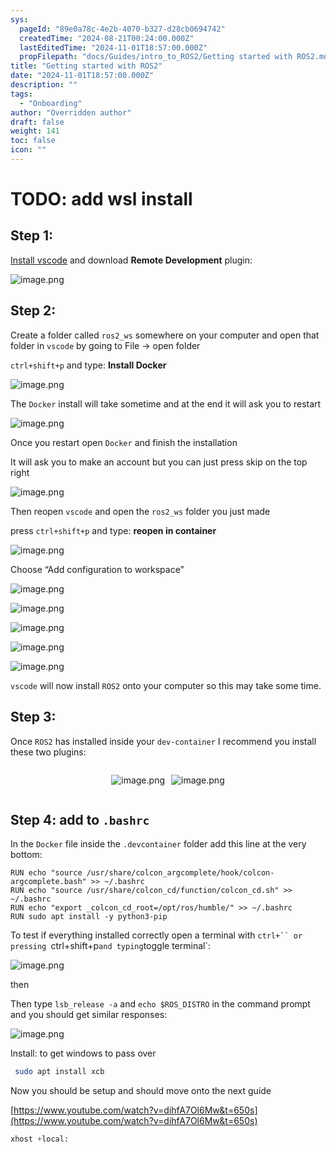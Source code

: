 ```yaml
---
sys:
  pageId: "89e0a78c-4e2b-4070-b327-d28cb0694742"
  createdTime: "2024-08-21T00:24:00.000Z"
  lastEditedTime: "2024-11-01T18:57:00.000Z"
  propFilepath: "docs/Guides/intro_to_ROS2/Getting started with ROS2.md"
title: "Getting started with ROS2"
date: "2024-11-01T18:57:00.000Z"
description: ""
tags:
  - "Onboarding"
author: "Overridden author"
draft: false
weight: 141
toc: false
icon: ""
---
```


# TODO: add wsl install

## Step 1:

[Install vscode](https://code.visualstudio.com/download) and download **Remote Development** plugin:

![image.png](https://prod-files-secure.s3.us-west-2.amazonaws.com/d518164a-d88e-44d1-a4ee-3adb3bd8bce0/efb52993-1881-4a40-b95e-6f020334f022/image.png?X-Amz-Algorithm=AWS4-HMAC-SHA256&X-Amz-Content-Sha256=UNSIGNED-PAYLOAD&X-Amz-Credential=ASIAZI2LB466SJ5CFG6O%2F20250220%2Fus-west-2%2Fs3%2Faws4_request&X-Amz-Date=20250220T220711Z&X-Amz-Expires=3600&X-Amz-Security-Token=IQoJb3JpZ2luX2VjEJz%2F%2F%2F%2F%2F%2F%2F%2F%2F%2FwEaCXVzLXdlc3QtMiJHMEUCIED80JLFuCmac5Eam4uyRfHaSrZmS68XKyVZCeg%2FbvF%2FAiEA2JpqsI2DXBizMIseNfD%2FzwI00tJuMHnwFNMIwLmOLm8qiAQIxf%2F%2F%2F%2F%2F%2F%2F%2F%2F%2FARAAGgw2Mzc0MjMxODM4MDUiDDbQ3VpQt1PaANQm3SrcAwR4Tft2ARhL%2BIacSnIyDyxsmCmQ6eV35A2mGz9UOQZJ4xcY3yR8gLSvTXwUQdGflrVYXG4VBb3PQRuftRGvT6dSurxHrjPUcGw%2B6B%2BJT5vtNGa%2F7Z9M0NAkxKuqZ6arH4oev%2FQsglYZFVpkDMy0nOGlV6UOFYeCwIfkdcrxhCEqREKnn70wcWkoP4YVWTHrDH9bsBXBuxnjcmAXXXWzA266P610d%2BqKtaPAsOQ4ZEW7EBlqP%2Byq0yaTse0Cc73E2wdBJdZLx90vE8Ehp%2BwOoQEUXLAq%2FLhhNcBhknCk%2Bfg2udxBQRQ4DwEJ4V0voJkqNVXy8tgzOuvY99VxG8F6U9GdYjHGOdiWfVM6r9mL7QE7UWuEk2uuiINC5XKUzY9Pbv4NmYEY0pf9Llob2r8%2FGYeEh9SjTYP9fGpyE5U60VVMlk3Xde0DvYWOS%2Fj3mj57DTWa%2BXtulyBhU026vpmnQs7nXIWg28OQ%2B8NhBhjmjQRPUtU%2Fr2rhfll1cti5cKchYFsqn8rbJVozV3tOaNu9VQ3IfR5mGF9cD5sETSzVPJTxfRGkicVpF48Jl7BHCxncbPwLmCDvhOJ47A1NbGw8Ju4Oc6I6JcWjFAZWcdEGoPsMmN4djzIpDq%2F4r%2BAFMMaN3r0GOqUB6xPoBizIeSIcxcDHe%2FVfw3Wq4yCAnvhXh0bkznp5tH4jqlwH%2BqEcdf2rzZXXLzuTlDLnCxsZYTvSO6iuukTfjn05cLEraz5q1U2MUyH7qLKghfrDNdkNkh1LRii2zDXMlSZXC3xEdTzoP2PHJ%2BhjH8L57Z0UgqXMsdI87IGvCrwdjiQLO51QUCeF39fKYTBOPcnbjkUqHWBO1l7eR9ORPkFxSvIS&X-Amz-Signature=4d22cf2eea782360f7341fc26bb4aa2fc5a60802d6f49d233fbcfcb43e16c0fd&X-Amz-SignedHeaders=host&x-id=GetObject)

## Step 2:

Create a folder called `ros2_ws` somewhere on your computer and open that folder in `vscode` by going to File → open folder 

`ctrl+shift+p` and type: **Install Docker**

![image.png](https://prod-files-secure.s3.us-west-2.amazonaws.com/d518164a-d88e-44d1-a4ee-3adb3bd8bce0/2269dc0e-1cd5-47ff-bceb-c04ad9b2eab0/image.png?X-Amz-Algorithm=AWS4-HMAC-SHA256&X-Amz-Content-Sha256=UNSIGNED-PAYLOAD&X-Amz-Credential=ASIAZI2LB466SJ5CFG6O%2F20250220%2Fus-west-2%2Fs3%2Faws4_request&X-Amz-Date=20250220T220711Z&X-Amz-Expires=3600&X-Amz-Security-Token=IQoJb3JpZ2luX2VjEJz%2F%2F%2F%2F%2F%2F%2F%2F%2F%2FwEaCXVzLXdlc3QtMiJHMEUCIED80JLFuCmac5Eam4uyRfHaSrZmS68XKyVZCeg%2FbvF%2FAiEA2JpqsI2DXBizMIseNfD%2FzwI00tJuMHnwFNMIwLmOLm8qiAQIxf%2F%2F%2F%2F%2F%2F%2F%2F%2F%2FARAAGgw2Mzc0MjMxODM4MDUiDDbQ3VpQt1PaANQm3SrcAwR4Tft2ARhL%2BIacSnIyDyxsmCmQ6eV35A2mGz9UOQZJ4xcY3yR8gLSvTXwUQdGflrVYXG4VBb3PQRuftRGvT6dSurxHrjPUcGw%2B6B%2BJT5vtNGa%2F7Z9M0NAkxKuqZ6arH4oev%2FQsglYZFVpkDMy0nOGlV6UOFYeCwIfkdcrxhCEqREKnn70wcWkoP4YVWTHrDH9bsBXBuxnjcmAXXXWzA266P610d%2BqKtaPAsOQ4ZEW7EBlqP%2Byq0yaTse0Cc73E2wdBJdZLx90vE8Ehp%2BwOoQEUXLAq%2FLhhNcBhknCk%2Bfg2udxBQRQ4DwEJ4V0voJkqNVXy8tgzOuvY99VxG8F6U9GdYjHGOdiWfVM6r9mL7QE7UWuEk2uuiINC5XKUzY9Pbv4NmYEY0pf9Llob2r8%2FGYeEh9SjTYP9fGpyE5U60VVMlk3Xde0DvYWOS%2Fj3mj57DTWa%2BXtulyBhU026vpmnQs7nXIWg28OQ%2B8NhBhjmjQRPUtU%2Fr2rhfll1cti5cKchYFsqn8rbJVozV3tOaNu9VQ3IfR5mGF9cD5sETSzVPJTxfRGkicVpF48Jl7BHCxncbPwLmCDvhOJ47A1NbGw8Ju4Oc6I6JcWjFAZWcdEGoPsMmN4djzIpDq%2F4r%2BAFMMaN3r0GOqUB6xPoBizIeSIcxcDHe%2FVfw3Wq4yCAnvhXh0bkznp5tH4jqlwH%2BqEcdf2rzZXXLzuTlDLnCxsZYTvSO6iuukTfjn05cLEraz5q1U2MUyH7qLKghfrDNdkNkh1LRii2zDXMlSZXC3xEdTzoP2PHJ%2BhjH8L57Z0UgqXMsdI87IGvCrwdjiQLO51QUCeF39fKYTBOPcnbjkUqHWBO1l7eR9ORPkFxSvIS&X-Amz-Signature=1cecd0aec74bd31e9e9da63936a39bc55273cb6b67cf989a6a8702c3d6147ea7&X-Amz-SignedHeaders=host&x-id=GetObject)

The `Docker` install will take sometime and at the end it will ask you to restart

![image.png](https://prod-files-secure.s3.us-west-2.amazonaws.com/d518164a-d88e-44d1-a4ee-3adb3bd8bce0/ed233f78-be33-4b1f-b89c-9c346c0e961e/image.png?X-Amz-Algorithm=AWS4-HMAC-SHA256&X-Amz-Content-Sha256=UNSIGNED-PAYLOAD&X-Amz-Credential=ASIAZI2LB466SJ5CFG6O%2F20250220%2Fus-west-2%2Fs3%2Faws4_request&X-Amz-Date=20250220T220711Z&X-Amz-Expires=3600&X-Amz-Security-Token=IQoJb3JpZ2luX2VjEJz%2F%2F%2F%2F%2F%2F%2F%2F%2F%2FwEaCXVzLXdlc3QtMiJHMEUCIED80JLFuCmac5Eam4uyRfHaSrZmS68XKyVZCeg%2FbvF%2FAiEA2JpqsI2DXBizMIseNfD%2FzwI00tJuMHnwFNMIwLmOLm8qiAQIxf%2F%2F%2F%2F%2F%2F%2F%2F%2F%2FARAAGgw2Mzc0MjMxODM4MDUiDDbQ3VpQt1PaANQm3SrcAwR4Tft2ARhL%2BIacSnIyDyxsmCmQ6eV35A2mGz9UOQZJ4xcY3yR8gLSvTXwUQdGflrVYXG4VBb3PQRuftRGvT6dSurxHrjPUcGw%2B6B%2BJT5vtNGa%2F7Z9M0NAkxKuqZ6arH4oev%2FQsglYZFVpkDMy0nOGlV6UOFYeCwIfkdcrxhCEqREKnn70wcWkoP4YVWTHrDH9bsBXBuxnjcmAXXXWzA266P610d%2BqKtaPAsOQ4ZEW7EBlqP%2Byq0yaTse0Cc73E2wdBJdZLx90vE8Ehp%2BwOoQEUXLAq%2FLhhNcBhknCk%2Bfg2udxBQRQ4DwEJ4V0voJkqNVXy8tgzOuvY99VxG8F6U9GdYjHGOdiWfVM6r9mL7QE7UWuEk2uuiINC5XKUzY9Pbv4NmYEY0pf9Llob2r8%2FGYeEh9SjTYP9fGpyE5U60VVMlk3Xde0DvYWOS%2Fj3mj57DTWa%2BXtulyBhU026vpmnQs7nXIWg28OQ%2B8NhBhjmjQRPUtU%2Fr2rhfll1cti5cKchYFsqn8rbJVozV3tOaNu9VQ3IfR5mGF9cD5sETSzVPJTxfRGkicVpF48Jl7BHCxncbPwLmCDvhOJ47A1NbGw8Ju4Oc6I6JcWjFAZWcdEGoPsMmN4djzIpDq%2F4r%2BAFMMaN3r0GOqUB6xPoBizIeSIcxcDHe%2FVfw3Wq4yCAnvhXh0bkznp5tH4jqlwH%2BqEcdf2rzZXXLzuTlDLnCxsZYTvSO6iuukTfjn05cLEraz5q1U2MUyH7qLKghfrDNdkNkh1LRii2zDXMlSZXC3xEdTzoP2PHJ%2BhjH8L57Z0UgqXMsdI87IGvCrwdjiQLO51QUCeF39fKYTBOPcnbjkUqHWBO1l7eR9ORPkFxSvIS&X-Amz-Signature=a72ab2b9ee106ef3cb85ce3a2da2b292f027d42374052c8a2c4a24c96940f018&X-Amz-SignedHeaders=host&x-id=GetObject)

Once you restart open `Docker` and finish the installation

It will ask you to make an account but you can just press skip on the top right

![image.png](https://prod-files-secure.s3.us-west-2.amazonaws.com/d518164a-d88e-44d1-a4ee-3adb3bd8bce0/21010ad9-1659-4fd9-9f59-9932a09b2a3d/image.png?X-Amz-Algorithm=AWS4-HMAC-SHA256&X-Amz-Content-Sha256=UNSIGNED-PAYLOAD&X-Amz-Credential=ASIAZI2LB466SJ5CFG6O%2F20250220%2Fus-west-2%2Fs3%2Faws4_request&X-Amz-Date=20250220T220711Z&X-Amz-Expires=3600&X-Amz-Security-Token=IQoJb3JpZ2luX2VjEJz%2F%2F%2F%2F%2F%2F%2F%2F%2F%2FwEaCXVzLXdlc3QtMiJHMEUCIED80JLFuCmac5Eam4uyRfHaSrZmS68XKyVZCeg%2FbvF%2FAiEA2JpqsI2DXBizMIseNfD%2FzwI00tJuMHnwFNMIwLmOLm8qiAQIxf%2F%2F%2F%2F%2F%2F%2F%2F%2F%2FARAAGgw2Mzc0MjMxODM4MDUiDDbQ3VpQt1PaANQm3SrcAwR4Tft2ARhL%2BIacSnIyDyxsmCmQ6eV35A2mGz9UOQZJ4xcY3yR8gLSvTXwUQdGflrVYXG4VBb3PQRuftRGvT6dSurxHrjPUcGw%2B6B%2BJT5vtNGa%2F7Z9M0NAkxKuqZ6arH4oev%2FQsglYZFVpkDMy0nOGlV6UOFYeCwIfkdcrxhCEqREKnn70wcWkoP4YVWTHrDH9bsBXBuxnjcmAXXXWzA266P610d%2BqKtaPAsOQ4ZEW7EBlqP%2Byq0yaTse0Cc73E2wdBJdZLx90vE8Ehp%2BwOoQEUXLAq%2FLhhNcBhknCk%2Bfg2udxBQRQ4DwEJ4V0voJkqNVXy8tgzOuvY99VxG8F6U9GdYjHGOdiWfVM6r9mL7QE7UWuEk2uuiINC5XKUzY9Pbv4NmYEY0pf9Llob2r8%2FGYeEh9SjTYP9fGpyE5U60VVMlk3Xde0DvYWOS%2Fj3mj57DTWa%2BXtulyBhU026vpmnQs7nXIWg28OQ%2B8NhBhjmjQRPUtU%2Fr2rhfll1cti5cKchYFsqn8rbJVozV3tOaNu9VQ3IfR5mGF9cD5sETSzVPJTxfRGkicVpF48Jl7BHCxncbPwLmCDvhOJ47A1NbGw8Ju4Oc6I6JcWjFAZWcdEGoPsMmN4djzIpDq%2F4r%2BAFMMaN3r0GOqUB6xPoBizIeSIcxcDHe%2FVfw3Wq4yCAnvhXh0bkznp5tH4jqlwH%2BqEcdf2rzZXXLzuTlDLnCxsZYTvSO6iuukTfjn05cLEraz5q1U2MUyH7qLKghfrDNdkNkh1LRii2zDXMlSZXC3xEdTzoP2PHJ%2BhjH8L57Z0UgqXMsdI87IGvCrwdjiQLO51QUCeF39fKYTBOPcnbjkUqHWBO1l7eR9ORPkFxSvIS&X-Amz-Signature=c2e3b9d770caa866bd9fb4896dc3c972f7e80e8111d8e85e8e48dea7bc315d1b&X-Amz-SignedHeaders=host&x-id=GetObject)

Then reopen `vscode` and open the `ros2_ws` folder you just made

press `ctrl+shift+p` and type: **reopen in container**

![image.png](https://prod-files-secure.s3.us-west-2.amazonaws.com/d518164a-d88e-44d1-a4ee-3adb3bd8bce0/4e93b8c2-41ad-488c-8095-c74205196118/image.png?X-Amz-Algorithm=AWS4-HMAC-SHA256&X-Amz-Content-Sha256=UNSIGNED-PAYLOAD&X-Amz-Credential=ASIAZI2LB466SJ5CFG6O%2F20250220%2Fus-west-2%2Fs3%2Faws4_request&X-Amz-Date=20250220T220711Z&X-Amz-Expires=3600&X-Amz-Security-Token=IQoJb3JpZ2luX2VjEJz%2F%2F%2F%2F%2F%2F%2F%2F%2F%2FwEaCXVzLXdlc3QtMiJHMEUCIED80JLFuCmac5Eam4uyRfHaSrZmS68XKyVZCeg%2FbvF%2FAiEA2JpqsI2DXBizMIseNfD%2FzwI00tJuMHnwFNMIwLmOLm8qiAQIxf%2F%2F%2F%2F%2F%2F%2F%2F%2F%2FARAAGgw2Mzc0MjMxODM4MDUiDDbQ3VpQt1PaANQm3SrcAwR4Tft2ARhL%2BIacSnIyDyxsmCmQ6eV35A2mGz9UOQZJ4xcY3yR8gLSvTXwUQdGflrVYXG4VBb3PQRuftRGvT6dSurxHrjPUcGw%2B6B%2BJT5vtNGa%2F7Z9M0NAkxKuqZ6arH4oev%2FQsglYZFVpkDMy0nOGlV6UOFYeCwIfkdcrxhCEqREKnn70wcWkoP4YVWTHrDH9bsBXBuxnjcmAXXXWzA266P610d%2BqKtaPAsOQ4ZEW7EBlqP%2Byq0yaTse0Cc73E2wdBJdZLx90vE8Ehp%2BwOoQEUXLAq%2FLhhNcBhknCk%2Bfg2udxBQRQ4DwEJ4V0voJkqNVXy8tgzOuvY99VxG8F6U9GdYjHGOdiWfVM6r9mL7QE7UWuEk2uuiINC5XKUzY9Pbv4NmYEY0pf9Llob2r8%2FGYeEh9SjTYP9fGpyE5U60VVMlk3Xde0DvYWOS%2Fj3mj57DTWa%2BXtulyBhU026vpmnQs7nXIWg28OQ%2B8NhBhjmjQRPUtU%2Fr2rhfll1cti5cKchYFsqn8rbJVozV3tOaNu9VQ3IfR5mGF9cD5sETSzVPJTxfRGkicVpF48Jl7BHCxncbPwLmCDvhOJ47A1NbGw8Ju4Oc6I6JcWjFAZWcdEGoPsMmN4djzIpDq%2F4r%2BAFMMaN3r0GOqUB6xPoBizIeSIcxcDHe%2FVfw3Wq4yCAnvhXh0bkznp5tH4jqlwH%2BqEcdf2rzZXXLzuTlDLnCxsZYTvSO6iuukTfjn05cLEraz5q1U2MUyH7qLKghfrDNdkNkh1LRii2zDXMlSZXC3xEdTzoP2PHJ%2BhjH8L57Z0UgqXMsdI87IGvCrwdjiQLO51QUCeF39fKYTBOPcnbjkUqHWBO1l7eR9ORPkFxSvIS&X-Amz-Signature=633eda0fcf5eaa977f6c0111a4067b4422cb3a973c6c035f054768f946bb18e8&X-Amz-SignedHeaders=host&x-id=GetObject)

Choose “Add configuration to workspace”

![image.png](https://prod-files-secure.s3.us-west-2.amazonaws.com/d518164a-d88e-44d1-a4ee-3adb3bd8bce0/9560b282-5060-4989-ba37-97e7b2c22476/image.png?X-Amz-Algorithm=AWS4-HMAC-SHA256&X-Amz-Content-Sha256=UNSIGNED-PAYLOAD&X-Amz-Credential=ASIAZI2LB466SJ5CFG6O%2F20250220%2Fus-west-2%2Fs3%2Faws4_request&X-Amz-Date=20250220T220711Z&X-Amz-Expires=3600&X-Amz-Security-Token=IQoJb3JpZ2luX2VjEJz%2F%2F%2F%2F%2F%2F%2F%2F%2F%2FwEaCXVzLXdlc3QtMiJHMEUCIED80JLFuCmac5Eam4uyRfHaSrZmS68XKyVZCeg%2FbvF%2FAiEA2JpqsI2DXBizMIseNfD%2FzwI00tJuMHnwFNMIwLmOLm8qiAQIxf%2F%2F%2F%2F%2F%2F%2F%2F%2F%2FARAAGgw2Mzc0MjMxODM4MDUiDDbQ3VpQt1PaANQm3SrcAwR4Tft2ARhL%2BIacSnIyDyxsmCmQ6eV35A2mGz9UOQZJ4xcY3yR8gLSvTXwUQdGflrVYXG4VBb3PQRuftRGvT6dSurxHrjPUcGw%2B6B%2BJT5vtNGa%2F7Z9M0NAkxKuqZ6arH4oev%2FQsglYZFVpkDMy0nOGlV6UOFYeCwIfkdcrxhCEqREKnn70wcWkoP4YVWTHrDH9bsBXBuxnjcmAXXXWzA266P610d%2BqKtaPAsOQ4ZEW7EBlqP%2Byq0yaTse0Cc73E2wdBJdZLx90vE8Ehp%2BwOoQEUXLAq%2FLhhNcBhknCk%2Bfg2udxBQRQ4DwEJ4V0voJkqNVXy8tgzOuvY99VxG8F6U9GdYjHGOdiWfVM6r9mL7QE7UWuEk2uuiINC5XKUzY9Pbv4NmYEY0pf9Llob2r8%2FGYeEh9SjTYP9fGpyE5U60VVMlk3Xde0DvYWOS%2Fj3mj57DTWa%2BXtulyBhU026vpmnQs7nXIWg28OQ%2B8NhBhjmjQRPUtU%2Fr2rhfll1cti5cKchYFsqn8rbJVozV3tOaNu9VQ3IfR5mGF9cD5sETSzVPJTxfRGkicVpF48Jl7BHCxncbPwLmCDvhOJ47A1NbGw8Ju4Oc6I6JcWjFAZWcdEGoPsMmN4djzIpDq%2F4r%2BAFMMaN3r0GOqUB6xPoBizIeSIcxcDHe%2FVfw3Wq4yCAnvhXh0bkznp5tH4jqlwH%2BqEcdf2rzZXXLzuTlDLnCxsZYTvSO6iuukTfjn05cLEraz5q1U2MUyH7qLKghfrDNdkNkh1LRii2zDXMlSZXC3xEdTzoP2PHJ%2BhjH8L57Z0UgqXMsdI87IGvCrwdjiQLO51QUCeF39fKYTBOPcnbjkUqHWBO1l7eR9ORPkFxSvIS&X-Amz-Signature=d310adec91cb968ec0f3be126eaeaa66076eaf14c768e9f71b5cb348aa570c34&X-Amz-SignedHeaders=host&x-id=GetObject)

![image.png](https://prod-files-secure.s3.us-west-2.amazonaws.com/d518164a-d88e-44d1-a4ee-3adb3bd8bce0/2ee63f81-886b-48e8-a553-dc6e5eac99e4/image.png?X-Amz-Algorithm=AWS4-HMAC-SHA256&X-Amz-Content-Sha256=UNSIGNED-PAYLOAD&X-Amz-Credential=ASIAZI2LB466SJ5CFG6O%2F20250220%2Fus-west-2%2Fs3%2Faws4_request&X-Amz-Date=20250220T220711Z&X-Amz-Expires=3600&X-Amz-Security-Token=IQoJb3JpZ2luX2VjEJz%2F%2F%2F%2F%2F%2F%2F%2F%2F%2FwEaCXVzLXdlc3QtMiJHMEUCIED80JLFuCmac5Eam4uyRfHaSrZmS68XKyVZCeg%2FbvF%2FAiEA2JpqsI2DXBizMIseNfD%2FzwI00tJuMHnwFNMIwLmOLm8qiAQIxf%2F%2F%2F%2F%2F%2F%2F%2F%2F%2FARAAGgw2Mzc0MjMxODM4MDUiDDbQ3VpQt1PaANQm3SrcAwR4Tft2ARhL%2BIacSnIyDyxsmCmQ6eV35A2mGz9UOQZJ4xcY3yR8gLSvTXwUQdGflrVYXG4VBb3PQRuftRGvT6dSurxHrjPUcGw%2B6B%2BJT5vtNGa%2F7Z9M0NAkxKuqZ6arH4oev%2FQsglYZFVpkDMy0nOGlV6UOFYeCwIfkdcrxhCEqREKnn70wcWkoP4YVWTHrDH9bsBXBuxnjcmAXXXWzA266P610d%2BqKtaPAsOQ4ZEW7EBlqP%2Byq0yaTse0Cc73E2wdBJdZLx90vE8Ehp%2BwOoQEUXLAq%2FLhhNcBhknCk%2Bfg2udxBQRQ4DwEJ4V0voJkqNVXy8tgzOuvY99VxG8F6U9GdYjHGOdiWfVM6r9mL7QE7UWuEk2uuiINC5XKUzY9Pbv4NmYEY0pf9Llob2r8%2FGYeEh9SjTYP9fGpyE5U60VVMlk3Xde0DvYWOS%2Fj3mj57DTWa%2BXtulyBhU026vpmnQs7nXIWg28OQ%2B8NhBhjmjQRPUtU%2Fr2rhfll1cti5cKchYFsqn8rbJVozV3tOaNu9VQ3IfR5mGF9cD5sETSzVPJTxfRGkicVpF48Jl7BHCxncbPwLmCDvhOJ47A1NbGw8Ju4Oc6I6JcWjFAZWcdEGoPsMmN4djzIpDq%2F4r%2BAFMMaN3r0GOqUB6xPoBizIeSIcxcDHe%2FVfw3Wq4yCAnvhXh0bkznp5tH4jqlwH%2BqEcdf2rzZXXLzuTlDLnCxsZYTvSO6iuukTfjn05cLEraz5q1U2MUyH7qLKghfrDNdkNkh1LRii2zDXMlSZXC3xEdTzoP2PHJ%2BhjH8L57Z0UgqXMsdI87IGvCrwdjiQLO51QUCeF39fKYTBOPcnbjkUqHWBO1l7eR9ORPkFxSvIS&X-Amz-Signature=53cc9792995aab803312aa34ccf8473196797e1130d5c9cd1dc016bc40826427&X-Amz-SignedHeaders=host&x-id=GetObject)

![image.png](https://prod-files-secure.s3.us-west-2.amazonaws.com/d518164a-d88e-44d1-a4ee-3adb3bd8bce0/ae1580b2-b048-407e-aed9-b584224a7a04/image.png?X-Amz-Algorithm=AWS4-HMAC-SHA256&X-Amz-Content-Sha256=UNSIGNED-PAYLOAD&X-Amz-Credential=ASIAZI2LB466SJ5CFG6O%2F20250220%2Fus-west-2%2Fs3%2Faws4_request&X-Amz-Date=20250220T220711Z&X-Amz-Expires=3600&X-Amz-Security-Token=IQoJb3JpZ2luX2VjEJz%2F%2F%2F%2F%2F%2F%2F%2F%2F%2FwEaCXVzLXdlc3QtMiJHMEUCIED80JLFuCmac5Eam4uyRfHaSrZmS68XKyVZCeg%2FbvF%2FAiEA2JpqsI2DXBizMIseNfD%2FzwI00tJuMHnwFNMIwLmOLm8qiAQIxf%2F%2F%2F%2F%2F%2F%2F%2F%2F%2FARAAGgw2Mzc0MjMxODM4MDUiDDbQ3VpQt1PaANQm3SrcAwR4Tft2ARhL%2BIacSnIyDyxsmCmQ6eV35A2mGz9UOQZJ4xcY3yR8gLSvTXwUQdGflrVYXG4VBb3PQRuftRGvT6dSurxHrjPUcGw%2B6B%2BJT5vtNGa%2F7Z9M0NAkxKuqZ6arH4oev%2FQsglYZFVpkDMy0nOGlV6UOFYeCwIfkdcrxhCEqREKnn70wcWkoP4YVWTHrDH9bsBXBuxnjcmAXXXWzA266P610d%2BqKtaPAsOQ4ZEW7EBlqP%2Byq0yaTse0Cc73E2wdBJdZLx90vE8Ehp%2BwOoQEUXLAq%2FLhhNcBhknCk%2Bfg2udxBQRQ4DwEJ4V0voJkqNVXy8tgzOuvY99VxG8F6U9GdYjHGOdiWfVM6r9mL7QE7UWuEk2uuiINC5XKUzY9Pbv4NmYEY0pf9Llob2r8%2FGYeEh9SjTYP9fGpyE5U60VVMlk3Xde0DvYWOS%2Fj3mj57DTWa%2BXtulyBhU026vpmnQs7nXIWg28OQ%2B8NhBhjmjQRPUtU%2Fr2rhfll1cti5cKchYFsqn8rbJVozV3tOaNu9VQ3IfR5mGF9cD5sETSzVPJTxfRGkicVpF48Jl7BHCxncbPwLmCDvhOJ47A1NbGw8Ju4Oc6I6JcWjFAZWcdEGoPsMmN4djzIpDq%2F4r%2BAFMMaN3r0GOqUB6xPoBizIeSIcxcDHe%2FVfw3Wq4yCAnvhXh0bkznp5tH4jqlwH%2BqEcdf2rzZXXLzuTlDLnCxsZYTvSO6iuukTfjn05cLEraz5q1U2MUyH7qLKghfrDNdkNkh1LRii2zDXMlSZXC3xEdTzoP2PHJ%2BhjH8L57Z0UgqXMsdI87IGvCrwdjiQLO51QUCeF39fKYTBOPcnbjkUqHWBO1l7eR9ORPkFxSvIS&X-Amz-Signature=8a25cdd7337f53e857687e464c90b04ddb63340384e4961884ddf899501d4c44&X-Amz-SignedHeaders=host&x-id=GetObject)

![image.png](https://prod-files-secure.s3.us-west-2.amazonaws.com/d518164a-d88e-44d1-a4ee-3adb3bd8bce0/53255b28-f75e-430f-b9e3-c0ac8577e42b/image.png?X-Amz-Algorithm=AWS4-HMAC-SHA256&X-Amz-Content-Sha256=UNSIGNED-PAYLOAD&X-Amz-Credential=ASIAZI2LB466SJ5CFG6O%2F20250220%2Fus-west-2%2Fs3%2Faws4_request&X-Amz-Date=20250220T220711Z&X-Amz-Expires=3600&X-Amz-Security-Token=IQoJb3JpZ2luX2VjEJz%2F%2F%2F%2F%2F%2F%2F%2F%2F%2FwEaCXVzLXdlc3QtMiJHMEUCIED80JLFuCmac5Eam4uyRfHaSrZmS68XKyVZCeg%2FbvF%2FAiEA2JpqsI2DXBizMIseNfD%2FzwI00tJuMHnwFNMIwLmOLm8qiAQIxf%2F%2F%2F%2F%2F%2F%2F%2F%2F%2FARAAGgw2Mzc0MjMxODM4MDUiDDbQ3VpQt1PaANQm3SrcAwR4Tft2ARhL%2BIacSnIyDyxsmCmQ6eV35A2mGz9UOQZJ4xcY3yR8gLSvTXwUQdGflrVYXG4VBb3PQRuftRGvT6dSurxHrjPUcGw%2B6B%2BJT5vtNGa%2F7Z9M0NAkxKuqZ6arH4oev%2FQsglYZFVpkDMy0nOGlV6UOFYeCwIfkdcrxhCEqREKnn70wcWkoP4YVWTHrDH9bsBXBuxnjcmAXXXWzA266P610d%2BqKtaPAsOQ4ZEW7EBlqP%2Byq0yaTse0Cc73E2wdBJdZLx90vE8Ehp%2BwOoQEUXLAq%2FLhhNcBhknCk%2Bfg2udxBQRQ4DwEJ4V0voJkqNVXy8tgzOuvY99VxG8F6U9GdYjHGOdiWfVM6r9mL7QE7UWuEk2uuiINC5XKUzY9Pbv4NmYEY0pf9Llob2r8%2FGYeEh9SjTYP9fGpyE5U60VVMlk3Xde0DvYWOS%2Fj3mj57DTWa%2BXtulyBhU026vpmnQs7nXIWg28OQ%2B8NhBhjmjQRPUtU%2Fr2rhfll1cti5cKchYFsqn8rbJVozV3tOaNu9VQ3IfR5mGF9cD5sETSzVPJTxfRGkicVpF48Jl7BHCxncbPwLmCDvhOJ47A1NbGw8Ju4Oc6I6JcWjFAZWcdEGoPsMmN4djzIpDq%2F4r%2BAFMMaN3r0GOqUB6xPoBizIeSIcxcDHe%2FVfw3Wq4yCAnvhXh0bkznp5tH4jqlwH%2BqEcdf2rzZXXLzuTlDLnCxsZYTvSO6iuukTfjn05cLEraz5q1U2MUyH7qLKghfrDNdkNkh1LRii2zDXMlSZXC3xEdTzoP2PHJ%2BhjH8L57Z0UgqXMsdI87IGvCrwdjiQLO51QUCeF39fKYTBOPcnbjkUqHWBO1l7eR9ORPkFxSvIS&X-Amz-Signature=1d3442407074d6ce30a7463e08d67630ed6ee9124b890c4f3227fe59af4bcdcc&X-Amz-SignedHeaders=host&x-id=GetObject)

![image.png](https://prod-files-secure.s3.us-west-2.amazonaws.com/d518164a-d88e-44d1-a4ee-3adb3bd8bce0/7c562767-5af9-4ffb-97d1-327bcdf4ee00/image.png?X-Amz-Algorithm=AWS4-HMAC-SHA256&X-Amz-Content-Sha256=UNSIGNED-PAYLOAD&X-Amz-Credential=ASIAZI2LB466SJ5CFG6O%2F20250220%2Fus-west-2%2Fs3%2Faws4_request&X-Amz-Date=20250220T220711Z&X-Amz-Expires=3600&X-Amz-Security-Token=IQoJb3JpZ2luX2VjEJz%2F%2F%2F%2F%2F%2F%2F%2F%2F%2FwEaCXVzLXdlc3QtMiJHMEUCIED80JLFuCmac5Eam4uyRfHaSrZmS68XKyVZCeg%2FbvF%2FAiEA2JpqsI2DXBizMIseNfD%2FzwI00tJuMHnwFNMIwLmOLm8qiAQIxf%2F%2F%2F%2F%2F%2F%2F%2F%2F%2FARAAGgw2Mzc0MjMxODM4MDUiDDbQ3VpQt1PaANQm3SrcAwR4Tft2ARhL%2BIacSnIyDyxsmCmQ6eV35A2mGz9UOQZJ4xcY3yR8gLSvTXwUQdGflrVYXG4VBb3PQRuftRGvT6dSurxHrjPUcGw%2B6B%2BJT5vtNGa%2F7Z9M0NAkxKuqZ6arH4oev%2FQsglYZFVpkDMy0nOGlV6UOFYeCwIfkdcrxhCEqREKnn70wcWkoP4YVWTHrDH9bsBXBuxnjcmAXXXWzA266P610d%2BqKtaPAsOQ4ZEW7EBlqP%2Byq0yaTse0Cc73E2wdBJdZLx90vE8Ehp%2BwOoQEUXLAq%2FLhhNcBhknCk%2Bfg2udxBQRQ4DwEJ4V0voJkqNVXy8tgzOuvY99VxG8F6U9GdYjHGOdiWfVM6r9mL7QE7UWuEk2uuiINC5XKUzY9Pbv4NmYEY0pf9Llob2r8%2FGYeEh9SjTYP9fGpyE5U60VVMlk3Xde0DvYWOS%2Fj3mj57DTWa%2BXtulyBhU026vpmnQs7nXIWg28OQ%2B8NhBhjmjQRPUtU%2Fr2rhfll1cti5cKchYFsqn8rbJVozV3tOaNu9VQ3IfR5mGF9cD5sETSzVPJTxfRGkicVpF48Jl7BHCxncbPwLmCDvhOJ47A1NbGw8Ju4Oc6I6JcWjFAZWcdEGoPsMmN4djzIpDq%2F4r%2BAFMMaN3r0GOqUB6xPoBizIeSIcxcDHe%2FVfw3Wq4yCAnvhXh0bkznp5tH4jqlwH%2BqEcdf2rzZXXLzuTlDLnCxsZYTvSO6iuukTfjn05cLEraz5q1U2MUyH7qLKghfrDNdkNkh1LRii2zDXMlSZXC3xEdTzoP2PHJ%2BhjH8L57Z0UgqXMsdI87IGvCrwdjiQLO51QUCeF39fKYTBOPcnbjkUqHWBO1l7eR9ORPkFxSvIS&X-Amz-Signature=b817339fb345676a2ffb9dddb90c1364558c8d27dff4cba9f5fef0eb2e7fb71f&X-Amz-SignedHeaders=host&x-id=GetObject)

`vscode` will now install `ROS2` onto your computer so this may take some time.

## Step 3:

Once `ROS2` has installed inside your `dev-container` I recommend you install these two plugins:

<div style="display: flex;flex-direction: row; column-gap:10px; max-width: 630px;justify-content: center;">
<div>

![image.png](https://prod-files-secure.s3.us-west-2.amazonaws.com/d518164a-d88e-44d1-a4ee-3adb3bd8bce0/3fc3d550-5a54-4ba1-ba6b-faa01cdb7369/image.png?X-Amz-Algorithm=AWS4-HMAC-SHA256&X-Amz-Content-Sha256=UNSIGNED-PAYLOAD&X-Amz-Credential=ASIAZI2LB466WZ23YTRY%2F20250220%2Fus-west-2%2Fs3%2Faws4_request&X-Amz-Date=20250220T220713Z&X-Amz-Expires=3600&X-Amz-Security-Token=IQoJb3JpZ2luX2VjEJz%2F%2F%2F%2F%2F%2F%2F%2F%2F%2FwEaCXVzLXdlc3QtMiJGMEQCIDFfZ9t%2B5mrPB7HpwPrE4T2WCG5oRCTR9DuP0Qfnx3eUAiAoNI4k9cYnkkp%2BaYGvr0YDkZD6a1g3VHGe6ZeSsL6MJiqIBAjF%2F%2F%2F%2F%2F%2F%2F%2F%2F%2F8BEAAaDDYzNzQyMzE4MzgwNSIMB4VQr%2FLNsH29nH54KtwDrbxnJuo2PQ3BzWCQ4DaX2xOxpbRm7k4lciVTkqYaM032XjjxQldzyCdRPN65HFQivQ1r0sroZ867mztOBeibGoJ6RLHaHBR8TBGmkUFEy5aSFjkjE4nhXW01XP2apjjPyUC8%2F%2BhW%2BMnKY6%2FFKKoxPzzlMQwhM4ps5QavYJhP6fKVvmB2QCYqR6mFqTPnFmwmf5q8TeoVfX%2BSUpI6yuXGRDBFFwEZ07GwhIIq8t30r7mN0ZwV%2BYyRec65hgUU3KvSE4DIV6BBE%2Bn4GKNviH%2FncE02yWIulHeSH98UqHlTCbAkvpkqnZl0FaAIX%2FlDmx5ogvxjHXsK%2Bw5HMwMn8QiIhhmrCVXMZHpQSSbLmM0UgraWf1yfhjhjH4xHdFda0Y9flbSr4YYLTLjbboRskRIHO8MpWKYXHDSvvxXXbtooQe6JKyF8jV1fNs9w0vgbIdjc%2FCV9ZcWfqJkOkeSxQ5U83qoviypMwpz16cW%2BemSW5EMagJXJ1n30Qxh%2F7Kkds%2BgSmcDyOyeKqCa6t219d%2BB6iQFapXbziPHT%2F8aJoQ1D0aADAfmUHxgWHF1mVAgcs%2BXx3475fsebMv1JH8%2BvBkOtRnv49Yn1Qmb8eLsGEIPHUWylFmzYMXegdV%2FdzJIw9Y3evQY6pgFQ7X0Dxc4Gqng18eDgqWes66QZJokIrpiK6vJcozFXREf7j2rhsxIGviiXNdS259Z6Rzpg%2ByT3dvgGF7zuwgWzqu1WvuXBdN30xus9KH9chduaWSyu3sKeyjW6Vzj7lcM5VKnach1I5xwidciEuQAilEqvH2Wo5bdBKr7RXcZ1IE5HCMsQaNT9YCe59SehuKX2ZqfA1AjSULCX3C16sEu7T6J8dH7X&X-Amz-Signature=de592ec36dc1bdc6e53513360e9008cd303c0e940a703b17fb7e09aa4a294dc8&X-Amz-SignedHeaders=host&x-id=GetObject)

</div>
<div>

![image.png](https://prod-files-secure.s3.us-west-2.amazonaws.com/d518164a-d88e-44d1-a4ee-3adb3bd8bce0/d994cc66-13c2-4093-a5a3-f84cf4601a82/image.png?X-Amz-Algorithm=AWS4-HMAC-SHA256&X-Amz-Content-Sha256=UNSIGNED-PAYLOAD&X-Amz-Credential=ASIAZI2LB466SUSFC6HP%2F20250220%2Fus-west-2%2Fs3%2Faws4_request&X-Amz-Date=20250220T220714Z&X-Amz-Expires=3600&X-Amz-Security-Token=IQoJb3JpZ2luX2VjEJz%2F%2F%2F%2F%2F%2F%2F%2F%2F%2FwEaCXVzLXdlc3QtMiJHMEUCIGQFSz8b00R7V9tiG6x9R%2Bp0OFTBUo2PPDvSAUtZJSWyAiEAqRCISC31%2FpET6JUhNQMyoqbQNFQYf0nvDgF4yqda2UUqiAQIxf%2F%2F%2F%2F%2F%2F%2F%2F%2F%2FARAAGgw2Mzc0MjMxODM4MDUiDBk2tJvNns0vaylJECrcA9FWS27AB%2BYOey9G0fWJgLxfF%2BNrH%2BDLMU%2BWN8ysC2%2BnjLdoPz03glPMqw%2F%2BJT81X3LW2croITo85MNyXSLoOeaSJRwTjAG%2BYXLEHHc6OfNCMMWjPSwFPQ2ecXgkOQKTwtccgwJX44XGfgOjIhRbROP0WmVDRbk%2B%2Fh7snZ22ledrhlMVQJqggQ5uSmo9Nnx8U%2B9yg6dkq1gJBjjiKqODm5TGwqugU1QL2nyyCviVLQylpfKtydzYA59s3%2Fn5vmjjo%2BCHluYioI9wBBeWYRJjMMh6JzAiAnWyPp9Mg1MLGk94xSp4ai8Pl24CwJs6WGz1VmOOPC6LWpzPiuP%2FBgW6p0EdSNASFUSddCxaGktpvjfVgFN772X7T1fvFXN53C%2FQJkr%2FafgexE3M%2BCDlw3Eo9IyFcVZMTQ88YGNzvycvj%2FoXsiljYrT50qwSFsojumY4CaX%2BbX%2BUHtqc2yAirb7%2BHnlzBkSorGYnYn2EnP%2BRXizlCKjp4M4W1J9tJK9IKamaiCrIwfHWGW9dmH95e6csS9%2BYfHQvSJhCHhsD0ShFyh12uPvklbUPzRveBvenMjUxdVJTrp2UbOmfbTZwMI5ikIxOA4rkjx7GtysFQQB%2BVufUtvJ0fZsF%2B1j2lA%2B4MKCO3r0GOqUBItnAlvmKeVF2AhqyB%2BIR4TPFsoYUDjlqG1YAV5OzJIsBSDzK3spO0hotr2khHrXM0i4%2Fh5BzPqEbvXEAGqelLaotfDJ6Uxhftb6UhYXzuclbCWUN08z6LaAJOUD3lgbLA%2FgR%2B4KMLHtCgohvGraz0pi7PWO%2BuMp4EXhDpn6720Yg2uUsNy%2BFqfmTrtMnywExwG%2BOiTp5PEZZbpaHzz0KEQE5%2FQJn&X-Amz-Signature=c5a1cc0e8d09ef1ee3c8d599a90811aca587cf53213f497545f1fae24be23337&X-Amz-SignedHeaders=host&x-id=GetObject)

</div>
</div>

## Step 4: add to `.bashrc`

In the `Docker` file inside the `.devcontainer` folder add this line at the very bottom: 

```docker
RUN echo "source /usr/share/colcon_argcomplete/hook/colcon-argcomplete.bash" >> ~/.bashrc
RUN echo "source /usr/share/colcon_cd/function/colcon_cd.sh" >> ~/.bashrc
RUN echo "export _colcon_cd_root=/opt/ros/humble/" >> ~/.bashrc
RUN sudo apt install -y python3-pip 
```

To test if everything installed correctly open a terminal with `ctrl+`` or pressing `ctrl+shift+p` and typing `toggle terminal`:

![image.png](https://prod-files-secure.s3.us-west-2.amazonaws.com/d518164a-d88e-44d1-a4ee-3adb3bd8bce0/6a4943d8-b04e-4c02-9a58-775f3384d1a5/image.png?X-Amz-Algorithm=AWS4-HMAC-SHA256&X-Amz-Content-Sha256=UNSIGNED-PAYLOAD&X-Amz-Credential=ASIAZI2LB466SJ5CFG6O%2F20250220%2Fus-west-2%2Fs3%2Faws4_request&X-Amz-Date=20250220T220711Z&X-Amz-Expires=3600&X-Amz-Security-Token=IQoJb3JpZ2luX2VjEJz%2F%2F%2F%2F%2F%2F%2F%2F%2F%2FwEaCXVzLXdlc3QtMiJHMEUCIED80JLFuCmac5Eam4uyRfHaSrZmS68XKyVZCeg%2FbvF%2FAiEA2JpqsI2DXBizMIseNfD%2FzwI00tJuMHnwFNMIwLmOLm8qiAQIxf%2F%2F%2F%2F%2F%2F%2F%2F%2F%2FARAAGgw2Mzc0MjMxODM4MDUiDDbQ3VpQt1PaANQm3SrcAwR4Tft2ARhL%2BIacSnIyDyxsmCmQ6eV35A2mGz9UOQZJ4xcY3yR8gLSvTXwUQdGflrVYXG4VBb3PQRuftRGvT6dSurxHrjPUcGw%2B6B%2BJT5vtNGa%2F7Z9M0NAkxKuqZ6arH4oev%2FQsglYZFVpkDMy0nOGlV6UOFYeCwIfkdcrxhCEqREKnn70wcWkoP4YVWTHrDH9bsBXBuxnjcmAXXXWzA266P610d%2BqKtaPAsOQ4ZEW7EBlqP%2Byq0yaTse0Cc73E2wdBJdZLx90vE8Ehp%2BwOoQEUXLAq%2FLhhNcBhknCk%2Bfg2udxBQRQ4DwEJ4V0voJkqNVXy8tgzOuvY99VxG8F6U9GdYjHGOdiWfVM6r9mL7QE7UWuEk2uuiINC5XKUzY9Pbv4NmYEY0pf9Llob2r8%2FGYeEh9SjTYP9fGpyE5U60VVMlk3Xde0DvYWOS%2Fj3mj57DTWa%2BXtulyBhU026vpmnQs7nXIWg28OQ%2B8NhBhjmjQRPUtU%2Fr2rhfll1cti5cKchYFsqn8rbJVozV3tOaNu9VQ3IfR5mGF9cD5sETSzVPJTxfRGkicVpF48Jl7BHCxncbPwLmCDvhOJ47A1NbGw8Ju4Oc6I6JcWjFAZWcdEGoPsMmN4djzIpDq%2F4r%2BAFMMaN3r0GOqUB6xPoBizIeSIcxcDHe%2FVfw3Wq4yCAnvhXh0bkznp5tH4jqlwH%2BqEcdf2rzZXXLzuTlDLnCxsZYTvSO6iuukTfjn05cLEraz5q1U2MUyH7qLKghfrDNdkNkh1LRii2zDXMlSZXC3xEdTzoP2PHJ%2BhjH8L57Z0UgqXMsdI87IGvCrwdjiQLO51QUCeF39fKYTBOPcnbjkUqHWBO1l7eR9ORPkFxSvIS&X-Amz-Signature=ee24d6f7629627dfa4df3002beb49e32f4d9f2d23e7a7107cd91a2f8fb7279a7&X-Amz-SignedHeaders=host&x-id=GetObject)

then 

Then type `lsb_release -a` and `echo $ROS_DISTRO` in the command prompt and you should get similar responses:

![image.png](https://prod-files-secure.s3.us-west-2.amazonaws.com/d518164a-d88e-44d1-a4ee-3adb3bd8bce0/3e635dec-a805-4e85-8b9e-d000e5b71a4e/image.png?X-Amz-Algorithm=AWS4-HMAC-SHA256&X-Amz-Content-Sha256=UNSIGNED-PAYLOAD&X-Amz-Credential=ASIAZI2LB466SJ5CFG6O%2F20250220%2Fus-west-2%2Fs3%2Faws4_request&X-Amz-Date=20250220T220711Z&X-Amz-Expires=3600&X-Amz-Security-Token=IQoJb3JpZ2luX2VjEJz%2F%2F%2F%2F%2F%2F%2F%2F%2F%2FwEaCXVzLXdlc3QtMiJHMEUCIED80JLFuCmac5Eam4uyRfHaSrZmS68XKyVZCeg%2FbvF%2FAiEA2JpqsI2DXBizMIseNfD%2FzwI00tJuMHnwFNMIwLmOLm8qiAQIxf%2F%2F%2F%2F%2F%2F%2F%2F%2F%2FARAAGgw2Mzc0MjMxODM4MDUiDDbQ3VpQt1PaANQm3SrcAwR4Tft2ARhL%2BIacSnIyDyxsmCmQ6eV35A2mGz9UOQZJ4xcY3yR8gLSvTXwUQdGflrVYXG4VBb3PQRuftRGvT6dSurxHrjPUcGw%2B6B%2BJT5vtNGa%2F7Z9M0NAkxKuqZ6arH4oev%2FQsglYZFVpkDMy0nOGlV6UOFYeCwIfkdcrxhCEqREKnn70wcWkoP4YVWTHrDH9bsBXBuxnjcmAXXXWzA266P610d%2BqKtaPAsOQ4ZEW7EBlqP%2Byq0yaTse0Cc73E2wdBJdZLx90vE8Ehp%2BwOoQEUXLAq%2FLhhNcBhknCk%2Bfg2udxBQRQ4DwEJ4V0voJkqNVXy8tgzOuvY99VxG8F6U9GdYjHGOdiWfVM6r9mL7QE7UWuEk2uuiINC5XKUzY9Pbv4NmYEY0pf9Llob2r8%2FGYeEh9SjTYP9fGpyE5U60VVMlk3Xde0DvYWOS%2Fj3mj57DTWa%2BXtulyBhU026vpmnQs7nXIWg28OQ%2B8NhBhjmjQRPUtU%2Fr2rhfll1cti5cKchYFsqn8rbJVozV3tOaNu9VQ3IfR5mGF9cD5sETSzVPJTxfRGkicVpF48Jl7BHCxncbPwLmCDvhOJ47A1NbGw8Ju4Oc6I6JcWjFAZWcdEGoPsMmN4djzIpDq%2F4r%2BAFMMaN3r0GOqUB6xPoBizIeSIcxcDHe%2FVfw3Wq4yCAnvhXh0bkznp5tH4jqlwH%2BqEcdf2rzZXXLzuTlDLnCxsZYTvSO6iuukTfjn05cLEraz5q1U2MUyH7qLKghfrDNdkNkh1LRii2zDXMlSZXC3xEdTzoP2PHJ%2BhjH8L57Z0UgqXMsdI87IGvCrwdjiQLO51QUCeF39fKYTBOPcnbjkUqHWBO1l7eR9ORPkFxSvIS&X-Amz-Signature=7f0c7f5b4c780d202508584dce250d0142ebbed30fa24031b3eca3973f80f853&X-Amz-SignedHeaders=host&x-id=GetObject)

Install:  to get windows to pass over

```bash
 sudo apt install xcb
```

Now you should be setup and should move onto the next guide 

[https://www.youtube.com/watch?v=dihfA7Ol6Mw&t=650s](https://www.youtube.com/watch?v=dihfA7Ol6Mw&t=650s)

```python
xhost +local:
```
